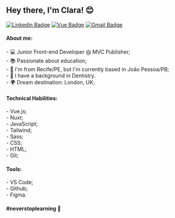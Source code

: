 ## Hey there, I'm Clara! 😊

[![Linkedin Badge](https://img.shields.io/badge/-Clara%20Moreira-blue?style=flat-square&logo=Linkedin&logoColor=white&link=https://www.linkedin.com/in/clarammoreira/)](https://www.linkedin.com/in/clarammoreira/) 
[![Vue Badge](https://img.shields.io/badge/-Portfolio-blue?style=flat-square&logo=vue.js&logoColor=white&link=https://portfolio-mmanaclara.vercel.app/)](https://portfolio-vue-mmanaclara.vercel.app/)
[![Gmail Badge](https://img.shields.io/badge/-anacacamm@gmail.com-blue?style=flat-square&logo=Gmail&logoColor=white&link=mailto:anacacamm@gmail.com)](mailto:anacacamm@gmail.com)


<h4>About me:</h4>
- 💻 Junior Front-end Developer @ MVC Publisher;<br />
- 📚 Passionate about education;<br />
- 🌴 I'm from Recife/PE, but I'm currently based in João Pessoa/PB;<br />
- 🦷 I have a background in Dentistry.<br />
- 🌍 Dream destination: London, UK;<br />

<h4>Technical Habilities:</h4>
- Vue.js;<br />
- Nuxt;<br />
- JavaScript;<br />
- Tailwind;<br />
- Sass;<br />
- CSS;<br />
- HTML;<br />
- Git;<br />

<h4>Tools:</h4>
- VS Code;<br />
- Github; <br />
- Figma. <br />

<h4>#neverstoplearning 🚀</h4>
